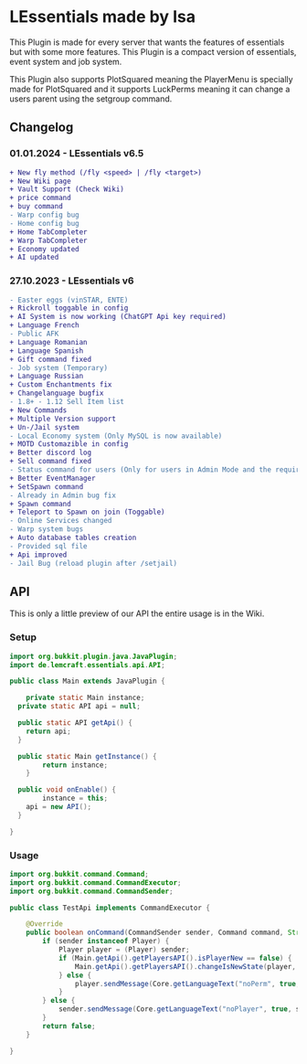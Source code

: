 # **LEssentials made by Isa**

This Plugin is made for every server that wants the features of essentials but with some more features.
This Plugin is a compact version of essentials, event system and job system.

This Plugin also supports PlotSquared meaning the PlayerMenu is specially made for PlotSquared and it supports
LuckPerms meaning it can change a users parent using the setgroup command.

## **Changelog**

### 01.01.2024 - LEssentials v6.5
```diff
+ New fly method (/fly <speed> | /fly <target>)
+ New Wiki page
+ Vault Support (Check Wiki)
+ price command
+ buy command
- Warp config bug
- Home config bug
+ Home TabCompleter
+ Warp TabCompleter
+ Economy updated
+ AI updated
```

### 27.10.2023 - LEssentials v6

```diff
- Easter eggs (vinSTAR, ENTE)
+ Rickroll toggable in config
+ AI System is now working (ChatGPT Api key required)
+ Language French
- Public AFK
+ Language Romanian
+ Language Spanish
+ Gift command fixed
- Job system (Temporary)
+ Language Russian
+ Custom Enchantments fix
+ Changelanguage bugfix
- 1.8+ - 1.12 Sell Item list
+ New Commands
+ Multiple Version support
+ Un-/Jail system
- Local Economy system (Only MySQL is now available)
+ MOTD Customazible in config
+ Better discord log
+ Sell command fixed
- Status command for users (Only for users in Admin Mode and the required permissions)
+ Better EventManager
+ SetSpawn command
- Already in Admin bug fix
+ Spawn command
+ Teleport to Spawn on join (Toggable)
- Online Services changed
- Warp system bugs
+ Auto database tables creation
- Provided sql file
+ Api improved
- Jail Bug (reload plugin after /setjail)
```

## **API**
This is only a little preview of our API the entire usage is in the Wiki.

### Setup

```java
import org.bukkit.plugin.java.JavaPlugin;
import de.lemcraft.essentials.api.API;

public class Main extends JavaPlugin {

	private static Main instance;
  private static API api = null;

  public static API getApi() {
    return api;
  }

  public static Main getInstance() {
		return instance;
	}

  public void onEnable() {
		instance = this;
    api = new API();
  }

}
```

### Usage

```java
import org.bukkit.command.Command;
import org.bukkit.command.CommandExecutor;
import org.bukkit.command.CommandSender;

public class TestApi implements CommandExecutor {

	@Override
	public boolean onCommand(CommandSender sender, Command command, String label, String[] args) {
		if (sender instanceof Player) {
			Player player = (Player) sender;
			if (Main.getApi().getPlayersAPI().isPlayerNew == false) {
				Main.getApi().getPlayersAPI().changeIsNewState(player, Main.getInstance(), true);
			} else {
				player.sendMessage(Core.getLanguageText("noPerm", true, player));
			}
		} else {
			sender.sendMessage(Core.getLanguageText("noPlayer", true, sender));
		}
		return false;
	}

}
```
